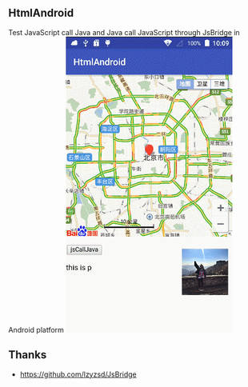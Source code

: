 ## HtmlAndroid
Test JavaScript call Java and Java call JavaScript through JsBridge in Android platform
![Gif](./art/html.gif)
## Thanks
  * https://github.com/lzyzsd/JsBridge
